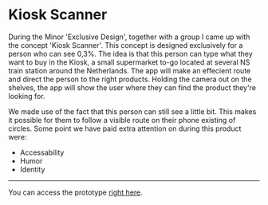 # Kiosk Scanner

During the Minor 'Exclusive Design', together with a group I came up with the concept 'Kiosk Scanner'. This concept is designed exclusively for a person who can see 0,3%. The idea is that this person can type what they want to buy in the Kiosk, a small supermarket to-go located at several NS train station around the Netherlands. The app will make an effecient route and direct the person to the right products. Holding the camera out on the shelves, the app will show the user where they can find the product they're looking for.

We made use of the fact that this person can still see a little bit. This makes it possible for them to follow a visible route on their phone existing of circles. Some point we have paid extra attention on during this product were:

- Accessability
- Humor
- Identity

---

You can access the prototype [right here](emmabons.github.io/kioskscanner).

